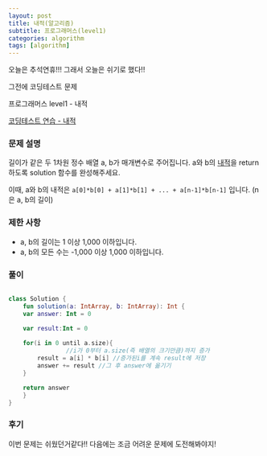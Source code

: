 ```yaml
---
layout: post
title: 내적(알고리즘)
subtitle: 프로그래머스(level1)
categories: algorithm
tags: [algorithm]
---
```


오늘은 추석연휴!!! 그래서 오늘은 쉬기로 했다!!

그전에 코딩테스트 문제 

프로그래머스 level1 - 내적

[코딩테스트 연습 - 내적](https://school.programmers.co.kr/learn/courses/30/lessons/70128)

### 문제 설명

길이가 같은 두 1차원 정수 배열 a, b가 매개변수로 주어집니다. a와 b의 [내적](https://en.wikipedia.org/wiki/Dot_product)을 return 하도록 solution 함수를 완성해주세요.

이때, a와 b의 내적은 `a[0]*b[0] + a[1]*b[1] + ... + a[n-1]*b[n-1]` 입니다. (n은 a, b의 길이)

### 제한 사항

- a, b의 길이는 1 이상 1,000 이하입니다.
- a, b의 모든 수는 -1,000 이상 1,000 이하입니다.

### 풀이

```kotlin

class Solution {
    fun solution(a: IntArray, b: IntArray): Int {
    var answer: Int = 0

    var result:Int = 0
    
    for(i in 0 until a.size){
				//i가 0부터 a.size(즉 배열의 크기만큼)까지 증가
        result = a[i] * b[i] //증가된i를 계속 result에 저장
        answer += result //그 후 answer에 옮기기
    }

    return answer
    }
}
```

### 후기

이번 문제는 쉬웠던거같다!! 다음에는 조금 어려운 문제에 도전해봐야지!